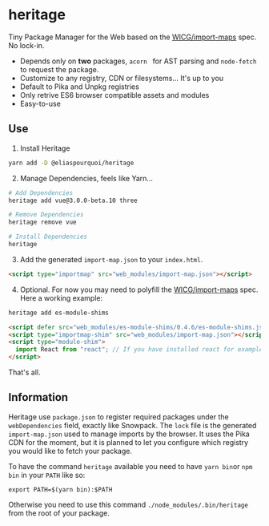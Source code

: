 # heritage
Tiny Package Manager for the Web based on the [WICG/import-maps](https://github.com/WICG/import-maps) spec. No lock-in.

- Depends only on **two** packages, `acorn ` for AST parsing and  `node-fetch` to request the package.
- Customize to any registry, CDN or filesystems... It's up to you
- Default to Pika and Unpkg registries
- Only retrive ES6 browser compatible assets and modules
- Easy-to-use

## Use

1. Install Heritage
```bash
yarn add -D @eliaspourquoi/heritage
```

2. Manage Dependencies, feels like Yarn...
```bash
# Add Dependencies
heritage add vue@3.0.0-beta.10 three

# Remove Dependencies
heritage remove vue

# Install Dependencies
heritage       
```

3. Add the generated `import-map.json` to your `index.html`.
```html
<script type="importmap" src="web_modules/import-map.json"></script>
```

4. Optional. For now you may need to polyfill the [WICG/import-maps](https://github.com/WICG/import-maps) spec.
Here a working example:
```bash
heritage add es-module-shims
```
```html
<script defer src="web_modules/es-module-shims/0.4.6/es-module-shims.js"></script>
<script type="importmap-shim" src="web_modules/import-map.json"></script>
<script type="module-shim">
  import React from "react"; // If you have installed react for example...
</script>
```

That's all.

## Information

Heritage use `package.json` to register required packages under the `webDependencies` field, exactly like Snowpack.
The `lock` file is the generated `import-map.json` used to manage imports by the browser. 
It uses the Pika CDN for the moment, but it is planned to let you configure which registry you would like to fetch your package.

To have the command `heritage` available you need to have `yarn bin`or `npm bin` in your `PATH` like so:
```
export PATH=$(yarn bin):$PATH
```
Otherwise you need to use this command `./node_modules/.bin/heritage` from the root of your package.
